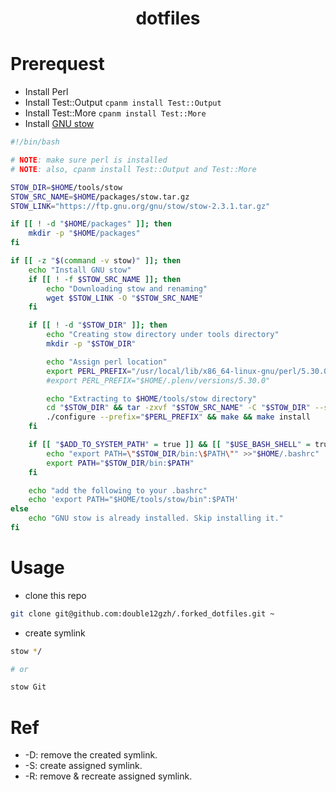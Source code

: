 <h1 align="center">
    dotfiles
</h1>

# Prerequest

- Install Perl
- Install Test::Output `cpanm install Test::Output`
- Install Test::More `cpanm install Test::More`
- Install [GNU stow](https://www.gnu.org/software/stow/)

```bash
#!/bin/bash

# NOTE: make sure perl is installed
# NOTE: also, cpanm install Test::Output and Test::More

STOW_DIR=$HOME/tools/stow
STOW_SRC_NAME=$HOME/packages/stow.tar.gz
STOW_LINK="https://ftp.gnu.org/gnu/stow/stow-2.3.1.tar.gz"

if [[ ! -d "$HOME/packages" ]]; then
    mkdir -p "$HOME/packages"
fi

if [[ -z "$(command -v stow)" ]]; then
    echo "Install GNU stow"
    if [[ ! -f $STOW_SRC_NAME ]]; then
        echo "Downloading stow and renaming"
        wget $STOW_LINK -O "$STOW_SRC_NAME"
    fi

    if [[ ! -d "$STOW_DIR" ]]; then
        echo "Creating stow directory under tools directory"
        mkdir -p "$STOW_DIR"

        echo "Assign perl location"
        export PERL_PREFIX="/usr/local/lib/x86_64-linux-gnu/perl/5.30.0"
        #export PERL_PREFIX="$HOME/.plenv/versions/5.30.0"

        echo "Extracting to $HOME/tools/stow directory"
        cd "$STOW_DIR" && tar -zxvf "$STOW_SRC_NAME" -C "$STOW_DIR" --strip-components 1
        ./configure --prefix="$PERL_PREFIX" && make && make install
    fi

    if [[ "$ADD_TO_SYSTEM_PATH" = true ]] && [[ "$USE_BASH_SHELL" = true ]]; then
        echo "export PATH=\"$STOW_DIR/bin:\$PATH\"" >>"$HOME/.bashrc"
        export PATH="$STOW_DIR/bin:$PATH"
    fi

    echo "add the following to your .bashrc"
    echo 'export PATH="$HOME/tools/stow/bin":$PATH'
else
    echo "GNU stow is already installed. Skip installing it."
fi
```

# Usage

- clone this repo

```bash
git clone git@github.com:double12gzh/.forked_dotfiles.git ~
```

- create symlink

```bash
stow */

# or 

stow Git
```

# Ref

- -D: remove the created symlink.
- -S: create assigned symlink.
- -R: remove & recreate assigned symlink.
